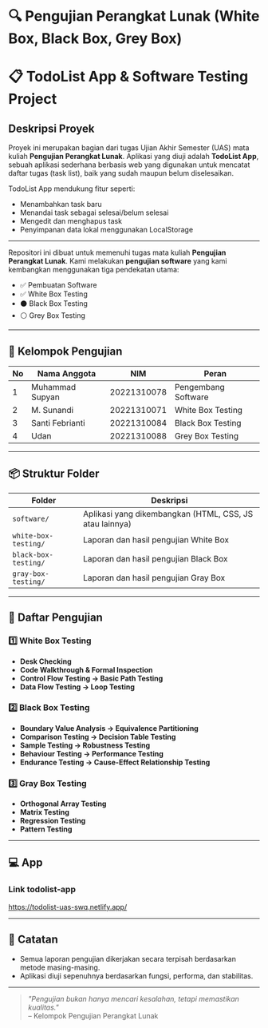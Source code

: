 # 🔍 Pengujian Perangkat Lunak (White Box, Black Box, Grey Box)

# 📋 TodoList App & Software Testing Project

## Deskripsi Proyek

Proyek ini merupakan bagian dari tugas Ujian Akhir Semester (UAS) mata kuliah **Pengujian Perangkat Lunak**. Aplikasi yang diuji adalah **TodoList App**, sebuah aplikasi sederhana berbasis web yang digunakan untuk mencatat daftar tugas (task list), baik yang sudah maupun belum diselesaikan.

TodoList App mendukung fitur seperti:
- Menambahkan task baru
- Menandai task sebagai selesai/belum selesai
- Mengedit dan menghapus task
- Penyimpanan data lokal menggunakan LocalStorage

---

Repositori ini dibuat untuk memenuhi tugas mata kuliah **Pengujian Perangkat Lunak**. Kami melakukan **pengujian software** yang kami kembangkan menggunakan tiga pendekatan utama:
- ✅ Pembuatan Software
- ✅ White Box Testing
- ⚫ Black Box Testing
- ⚪ Grey Box Testing

---

## 👥 Kelompok Pengujian

| No | Nama Anggota       | NIM         | Peran                            |
|----|--------------------|-------------|----------------------------------|
| 1  | Muhammad Supyan    | 20221310078 | Pengembang Software              |
| 2  | M. Sunandi         | 20221310071 | White Box Testing                |
| 3  | Santi Febrianti    | 20221310084 | Black Box Testing                |
| 4  | Udan               | 20221310088 | Grey Box Testing                 |

---

## 📦 Struktur Folder

| Folder                  | Deskripsi                                                |
|-------------------------|----------------------------------------------------------|
| `software/`             | Aplikasi yang dikembangkan (HTML, CSS, JS atau lainnya)  |
| `white-box-testing/`    | Laporan dan hasil pengujian White Box                    |
| `black-box-testing/`    | Laporan dan hasil pengujian Black Box                    |
| `gray-box-testing/`     | Laporan dan hasil pengujian Gray Box                     |

---

## 🧪 Daftar Pengujian

### 1️⃣ White Box Testing
- **Desk Checking**
- **Code Walkthrough & Formal Inspection**
- **Control Flow Testing → Basic Path Testing**
- **Data Flow Testing → Loop Testing**

### 2️⃣ Black Box Testing
- **Boundary Value Analysis → Equivalence Partitioning**
- **Comparison Testing → Decision Table Testing**
- **Sample Testing → Robustness Testing**
- **Behaviour Testing → Performance Testing**
- **Endurance Testing → Cause-Effect Relationship Testing**

### 3️⃣ Gray Box Testing
- **Orthogonal Array Testing**
- **Matrix Testing**
- **Regression Testing**
- **Pattern Testing**

---

## 💻 App
### Link todolist-app
https://todolist-uas-swq.netlify.app/


---

## 📌 Catatan

- Semua laporan pengujian dikerjakan secara terpisah berdasarkan metode masing-masing.
- Aplikasi diuji sepenuhnya berdasarkan fungsi, performa, dan stabilitas.

---

> *"Pengujian bukan hanya mencari kesalahan, tetapi memastikan kualitas."*  
> – Kelompok Pengujian Perangkat Lunak

